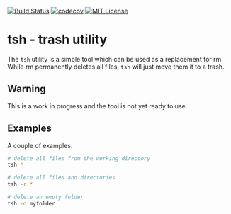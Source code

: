 [![Build Status](https://travis-ci.org/likle/tsh.svg?branch=master)](https://travis-ci.org/likle/tsh) 
[![codecov](https://codecov.io/gh/likle/tsh/branch/master/graph/badge.svg)](https://codecov.io/gh/likle/tsh)
[![MIT License](https://img.shields.io/badge/license-MIT-blue.svg)](https://choosealicense.com/licenses/mit/)

# tsh - trash utility
The ``tsh`` utility is a simple tool which can be used as a replacement for rm.
While rm permanently deletes all files, ``tsh`` will just move them it to a trash.

## Warning
This is a work in progress and the tool is not yet ready to use.

## Examples
A couple of examples:
```bash
# delete all files from the working directory
tsh *

# delete all files and directories
tsh -r *

# delete an empty folder
tsh -d myfolder
```